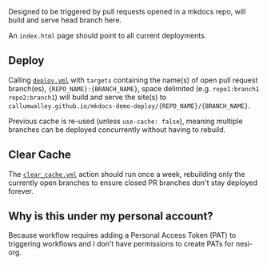 

Designed to be triggered by pull requests opened in a mkdocs repo, will build and serve head branch here.

An `index.html` page should point to all current deployments.

## Deploy

Calling [`deploy.yml`](.github/workflows/deploy.yml) with `targets` containing the name(s) of open pull request branch(es), `{REPO_NAME}:{BRANCH_NAME}`, space delimited (e.g. `repo1:branch1 repo2:branch1`)  will build and serve the site(s) to `callumwalley.github.io/mkdocs-demo-deploy/{REPO_NAME}/{BRANCH_NAME}`.

Previous cache is re-used (unless `use-cache: false`), meaning multiple branches can be deployed concurrently without having to rebuild.

## Clear Cache

The [`clear_cache.yml`](.github/workflows/clear_cache.yml) action should run once a week, rebuilding only the currently open branches to ensure closed PR branches don't stay deployed forever.

## Why is this under my personal account?

Because workflow requires adding a Personal Access Token (PAT) to triggering workflows and I don't have permissions to create PATs for nesi-org.

